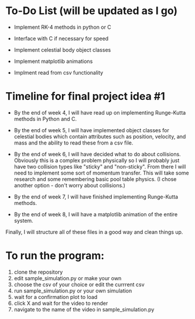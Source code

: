 # To-Do List (will be updated as I go)

* Implement RK-4 methods in python or C
* Interface with C if necessary for speed
* Implement celestial body object classes

* Implement matplotlib animations
* Implment read from csv functionality


# Timeline for final project idea #1

* By the end of week 4, I will have read up on implementing Runge-Kutta methods in Python and C.

* By the end of week 5, I will have implemented object classes for celestial bodies which contain attributes such as position, velocity, and mass and the ability to read these from a csv file.

* By the end of week 6, I will have decided what to do about collisions. Obviously this is a complex problem physically so I will probably just have two collision types like "sticky" and "non-sticky". From there I will need to implement some sort of momentum transfer. This will take some research and some remembering basic pool table physics. (I chose another option - don't worry about collisions.)

* By the end of week 7, I will have finished implementing Runge-Kutta methods.

* By the end of week 8, I will have a matplotlib animation of the entire system.

Finally, I will structure all of these files in a good way and clean things up.

# To run the program:
1) clone the repository
2) edit sample_simulation.py or make your own
3) choose the csv of your choice or edit the currrent csv
4) run sample_simulation.py or your own simulation
5) wait for a confirmation plot to load
6) click X and wait for the video to render
7) navigate to the name of the video in sample_simulation.py





